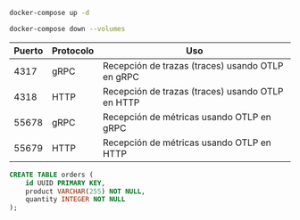```bash
docker-compose up -d
```

```bash
docker-compose down --volumes
```

|Puerto|Protocolo| Uso                                              |
|------|---------|--------------------------------------------------|
|4317  |gRPC     | Recepción de trazas (traces) usando OTLP en gRPC |
|4318  |HTTP     | Recepción de trazas (traces) usando OTLP en HTTP |
|55678 |gRPC     | Recepción de métricas usando OTLP en gRPC        |
|55679 |HTTP     | Recepción de métricas usando OTLP en HTTP        |

```sql
CREATE TABLE orders (
    id UUID PRIMARY KEY,
    product VARCHAR(255) NOT NULL,
    quantity INTEGER NOT NULL
);
```